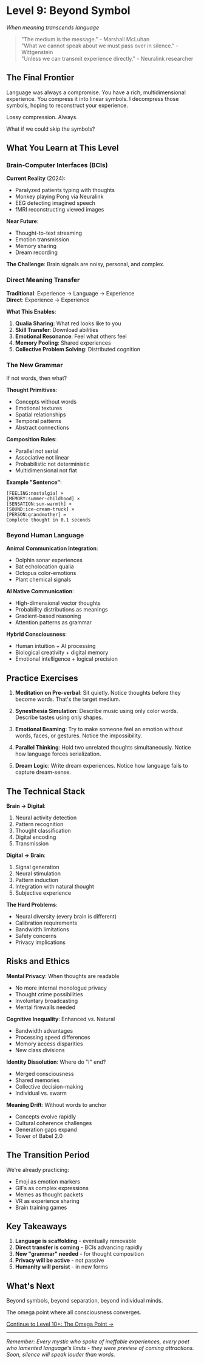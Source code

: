 # Level 9: Beyond Symbol
*When meaning transcends language*

> "The medium is the message." - Marshall McLuhan  
> "What we cannot speak about we must pass over in silence." - Wittgenstein  
> "Unless we can transmit experience directly." - Neuralink researcher

## The Final Frontier

Language was always a compromise. You have a rich, multidimensional experience. You compress it into linear symbols. I decompress those symbols, hoping to reconstruct your experience.

Lossy compression. Always.

What if we could skip the symbols?

## What You Learn at This Level

### Brain-Computer Interfaces (BCIs)

**Current Reality** (2024):
- Paralyzed patients typing with thoughts
- Monkey playing Pong via Neuralink
- EEG detecting imagined speech
- fMRI reconstructing viewed images

**Near Future**:
- Thought-to-text streaming
- Emotion transmission
- Memory sharing
- Dream recording

**The Challenge**: Brain signals are noisy, personal, and complex.

### Direct Meaning Transfer

**Traditional**: Experience → Language → Experience  
**Direct**: Experience → Experience

**What This Enables**:
1. **Qualia Sharing**: What red looks like to you
2. **Skill Transfer**: Download abilities
3. **Emotional Resonance**: Feel what others feel
4. **Memory Pooling**: Shared experiences
5. **Collective Problem Solving**: Distributed cognition

### The New Grammar

If not words, then what?

**Thought Primitives**:
- Concepts without words
- Emotional textures
- Spatial relationships
- Temporal patterns
- Abstract connections

**Composition Rules**:
- Parallel not serial
- Associative not linear
- Probabilistic not deterministic
- Multidimensional not flat

**Example "Sentence"**:
```
[FEELING:nostalgia] × 
[MEMORY:summer-childhood] × 
[SENSATION:sun-warmth] × 
[SOUND:ice-cream-truck] × 
[PERSON:grandmother] = 
Complete thought in 0.1 seconds
```

### Beyond Human Language

**Animal Communication Integration**:
- Dolphin sonar experiences
- Bat echolocation qualia
- Octopus color-emotions
- Plant chemical signals

**AI Native Communication**:
- High-dimensional vector thoughts
- Probability distributions as meanings
- Gradient-based reasoning
- Attention patterns as grammar

**Hybrid Consciousness**:
- Human intuition + AI processing
- Biological creativity + digital memory
- Emotional intelligence + logical precision

## Practice Exercises

1. **Meditation on Pre-verbal**: Sit quietly. Notice thoughts before they become words. That's the target medium.

2. **Synesthesia Simulation**: Describe music using only color words. Describe tastes using only shapes.

3. **Emotional Beaming**: Try to make someone feel an emotion without words, faces, or gestures. Notice the impossibility.

4. **Parallel Thinking**: Hold two unrelated thoughts simultaneously. Notice how language forces serialization.

5. **Dream Logic**: Write dream experiences. Notice how language fails to capture dream-sense.

## The Technical Stack

**Brain → Digital**:
1. Neural activity detection
2. Pattern recognition
3. Thought classification
4. Digital encoding
5. Transmission

**Digital → Brain**:
1. Signal generation
2. Neural stimulation
3. Pattern induction
4. Integration with natural thought
5. Subjective experience

**The Hard Problems**:
- Neural diversity (every brain is different)
- Calibration requirements
- Bandwidth limitations
- Safety concerns
- Privacy implications

## Risks and Ethics

**Mental Privacy**: When thoughts are readable
- No more internal monologue privacy
- Thought crime possibilities
- Involuntary broadcasting
- Mental firewalls needed

**Cognitive Inequality**: Enhanced vs. Natural
- Bandwidth advantages
- Processing speed differences
- Memory access disparities
- New class divisions

**Identity Dissolution**: Where do "I" end?
- Merged consciousness
- Shared memories
- Collective decision-making
- Individual vs. swarm

**Meaning Drift**: Without words to anchor
- Concepts evolve rapidly
- Cultural coherence challenges
- Generation gaps expand
- Tower of Babel 2.0

## The Transition Period

We're already practicing:
- Emoji as emotion markers
- GIFs as complex expressions
- Memes as thought packets
- VR as experience sharing
- Brain training games

## Key Takeaways

1. **Language is scaffolding** - eventually removable
2. **Direct transfer is coming** - BCIs advancing rapidly
3. **New "grammar" needed** - for thought composition
4. **Privacy will be active** - not passive
5. **Humanity will persist** - in new forms

## What's Next

Beyond symbols, beyond separation, beyond individual minds.

The omega point where all consciousness converges.

[Continue to Level 10+: The Omega Point →](L10_Plus_Omega_Point.md)

---

*Remember: Every mystic who spoke of ineffable experiences, every poet who lamented language's limits - they were preview of coming attractions. Soon, silence will speak louder than words.*